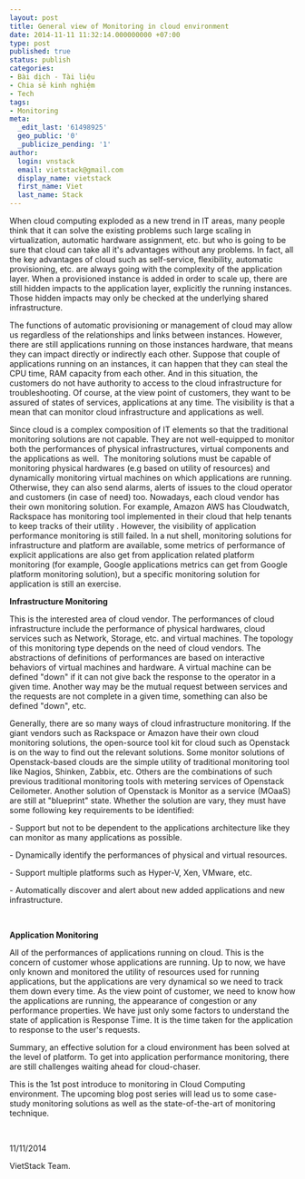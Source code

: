```yaml
---
layout: post
title: General view of Monitoring in cloud environment
date: 2014-11-11 11:32:14.000000000 +07:00
type: post
published: true
status: publish
categories:
- Bài dịch - Tài liệu
- Chia sẻ kinh nghiệm
- Tech
tags:
- Monitoring
meta:
  _edit_last: '61498925'
  geo_public: '0'
  _publicize_pending: '1'
author:
  login: vnstack
  email: vietstack@gmail.com
  display_name: vietstack
  first_name: Viet
  last_name: Stack
---
```

<p>When cloud computing exploded as a new trend in IT areas, many people think that it can solve the existing problems such large scaling in virtualization, automatic hardware assignment, etc. but who is going to be sure that cloud can take all it's advantages without any problems. In fact, all the key advantages of cloud such as self-service, flexibility, automatic provisioning, etc. are always going with the complexity of the application layer. When a provisioned instance is added in order to scale up, there are still hidden impacts to the application layer, explicitly the running instances. Those hidden impacts may only be checked at the underlying shared infrastructure.</p>
<p>The functions of automatic provisioning or management of cloud may allow us regardless of the relationships and links between instances. However, there are still applications running on those instances hardware, that means they can impact directly or indirectly each other. Suppose that couple of applications running on an instances, it can happen that they can steal the CPU time, RAM capacity from each other. And in this situation, the customers do not have authority to access to the cloud infrastructure for troubleshooting. Of course, at the view point of customers, they want to be assured of states of services, applications at any time. The visibility is that a mean that can monitor cloud infrastructure and applications as well.</p>
<p>Since cloud is a complex composition of IT elements so that the traditional monitoring solutions are not capable. They are not well-equipped to monitor both the performances of physical infrastructures, virtual components and the applications as well.  The monitoring solutions must be capable of monitoring physical hardwares (e.g based on utility of resources) and dynamically monitoring virtual machines on which applications are running. Otherwise, they can also send alarms, alerts of issues to the cloud operator and customers (in case of need) too. Nowadays, each cloud vendor has their own monitoring solution. For example, Amazon AWS has Cloudwatch, Rackspace has monitoring tool implemented in their cloud that help tenants to keep tracks of their utility . However, the visibility of application performance monitoring is still failed. In a nut shell, monitoring solutions for infrastructure and platform are available, some metrics of performance of explicit applications are also get from application related platform monitoring (for example, Google applications metrics can get from Google platform monitoring solution), but a specific monitoring solution for application is still an exercise.</p>
<p><strong>Infrastructure Monitoring</strong></p>
<p>This is the interested area of cloud vendor. The performances of cloud infrastructure include the performance of physical hardwares, cloud services such as Network, Storage, etc. and virtual machines. The topology of this monitoring type depends on the need of cloud vendors. The abstractions of definitions of performances are based on interactive behaviors of virtual machines and hardware. A virtual machine can be defined "down" if it can not give back the response to the operator in a given time. Another way may be the mutual request between services and the requests are not complete in a given time, something can also be defined "down", etc.</p>
<p>Generally, there are so many ways of cloud infrastructure monitoring. If the giant vendors such as Rackspace or Amazon have their own cloud monitoring solutions, the open-source tool kit for cloud such as Openstack is on the way to find out the relevant solutions. Some monitor solutions of Openstack-based clouds are the simple utility of traditional monitoring tool like Nagios, Shinken, Zabbix, etc. Others are the combinations of such previous traditional monitoring tools with metering services of Openstack Ceilometer. Another solution of Openstack is Monitor as a service (MOaaS) are still at "blueprint" state. Whether the solution are vary, they must have some following key requirements to be identified:</p>
<p>- Support but not to be dependent to the applications architecture like they can monitor as many applications as possible.</p>
<p>- Dynamically identify the performances of physical and virtual resources.</p>
<p>- Support multiple platforms such as Hyper-V, Xen, VMware, etc.</p>
<p>- Automatically discover and alert about new added applications and new infrastructure.</p>
<p>&nbsp;</p>
<p><strong>Application Monitoring</strong></p>
<p>All of the performances of applications running on cloud. This is the concern of customer whose applications are running. Up to now, we have only known and monitored the utility of resources used for running applications, but the applications are very dynamical so we need to track them down every time. As the view point of customer, we need to know how the applications are running, the appearance of congestion or any performance properties. We have just only some factors to understand the state of application is Response Time. It is the time taken for the application to response to the user's requests.</p>
<p>Summary, an effective solution for a cloud environment has been solved at the level of platform. To get into application performance monitoring, there are still challenges waiting ahead for cloud-chaser.</p>
<p>This is the 1st post introduce to monitoring in Cloud Computing environment. The upcoming blog post series will lead us to some case-study monitoring solutions as well as the state-of-the-art of monitoring technique.</p>
<p>&nbsp;</p>
<p>11/11/2014</p>
<p>VietStack Team.</p>
